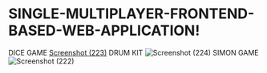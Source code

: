 # SINGLE-MULTIPLAYER-FRONTEND-BASED-WEB-APPLICATION!
DICE GAME
[Screenshot (223)](https://github.com/ArijeetBanerjee/SINGLE-MULTIPLAYER-FRONTEND-BASED-WEB-APPLICATION/assets/76873956/6018753f-4563-440c-9997-8248941e6899)
DRUM KIT
![Screenshot (224)](https://github.com/ArijeetBanerjee/SINGLE-MULTIPLAYER-FRONTEND-BASED-WEB-APPLICATION/assets/76873956/205beddf-e6f4-4043-86d3-a8fb04cdbf07)
SIMON GAME
![Screenshot (222)](https://github.com/ArijeetBanerjee/SINGLE-MULTIPLAYER-FRONTEND-BASED-WEB-APPLICATION/assets/76873956/98fcc219-6ffa-4315-80ca-086f04823c6c)

